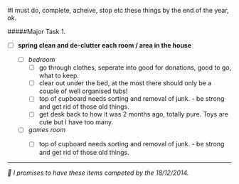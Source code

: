 #I must do, complete, acheive, stop etc these things by the end of the year, ok.


#####Major Task 1.
- [ ] __spring clean and de-clutter each room / area in the house__

  - [ ] *bedroom*
      - [ ] go through clothes, seperate into good for donations, good to go, what to keep. 
      - [ ] clear out under the bed, at the most there should only be a couple of well organised tubs!
      - [ ] top of cupboard needs sorting and removal of junk. - be strong and get rid of those old things.
      - [ ] get desk back to how it was 2 months ago, totally pure. Toys are cute but I have too many.

  - [ ] *games room*
      - [ ] top of cupboard needs sorting and removal of junk. - be strong and get rid of those old things.




---


*📢 I promises to have these items competed by the 18/12/2014.*
